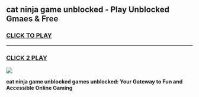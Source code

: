 
## cat ninja game unblocked - Play Unblocked Gmaes & Free
<h3>
<a href="https://news.freeplayer.one?title=cat_ninja_game_unblocked&ref=16F">CLICK TO PLAY</a></h3>
<hr>

<h3>
<a href="https://news.freeplayer.one?title=cat_ninja_game_unblocked&ref=16F">CLICK 2 PLAY</a>
  
</h3>

<a href="https://news.freeplayer.one?title=cat_ninja_game_unblocked&ref=16F/"><img src="https://clearcache.store/games.png"></a>


**cat ninja game unblocked games unblocked: Your Gateway to Fun and Accessible Online Gaming**
